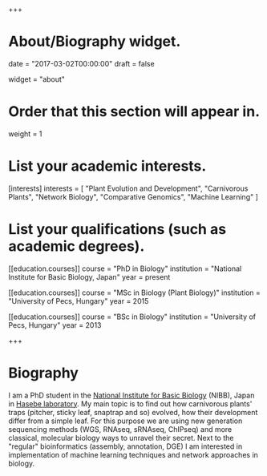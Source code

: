 +++
# About/Biography widget.

date = "2017-03-02T00:00:00"
draft = false

widget = "about"

# Order that this section will appear in.
weight = 1

# List your academic interests.
[interests]
  interests = [
    "Plant Evolution and Development",
    "Carnivorous Plants",
    "Network Biology",
    "Comparative Genomics",
    "Machine Learning"
  ]

# List your qualifications (such as academic degrees).
[[education.courses]]
  course = "PhD in Biology"
  institution = "National Institute for Basic Biology, Japan"
  year = present 

[[education.courses]]
  course = "MSc in Biology (Plant Biology)"
  institution = "University of Pecs, Hungary"
  year = 2015

[[education.courses]]
  course = "BSc in Biology"
  institution = "University of Pecs, Hungary"
  year = 2013
 
+++

# Biography

I am a PhD student in the [National Institute for Basic Biology](http://www.nibb.ac.jp/en/) (NIBB), Japan in [Hasebe laboratory](http://www.nibb.ac.jp/evodevo/index_EN.html). My main topic is to find out how carnivorous plants' traps (pitcher, sticky leaf, snaptrap and so) evolved, how their development differ from a simple leaf. For this purpose we are using new generation sequencing methods (WGS, RNAseq, sRNAseq, ChIPseq) and more classical, molecular biology ways to unravel their secret. Next to the "regular" bioinformatics (assembly, annotation, DGE) I am interested in implementation of machine learning techniques and network approaches in biology. 
